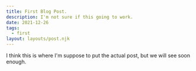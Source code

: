 ```yaml
---
title: First Blog Post.
description: I'm not sure if this going to work.
date: 2021-12-26
tags:
  - first
layout: layouts/post.njk
---
```

I think this is where I'm suppose to put the actual post, but we will see soon enough.
